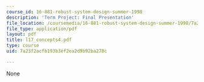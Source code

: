 ```yaml
---
course_id: 16-881-robust-system-design-summer-1998
description: 'Term Project: Final Presentation'
file_location: /coursemedia/16-881-robust-system-design-summer-1998/7a23f2acfb193b3ef2ea2d9b92ba278c_l17_concepts4.pdf
file_type: application/pdf
layout: pdf
title: l17_concepts4.pdf
type: course
uid: 7a23f2acfb193b3ef2ea2d9b92ba278c

---
```

None